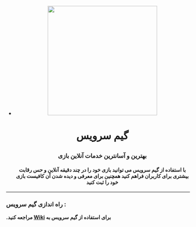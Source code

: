 - <p align="center">
  <img width="300" height="300" src="http://uupload.ir/files/tfq_logo.png">


  <h1>
      <p align="center">
      <b>گیم سرویس</b>
      </p>
  </h1>
  <h3>
      <p align="center">
         <b> بهترین و آسانترین خدمات آنلاین بازی </b>
      </p>
  </h3>
  

  <h4>
      <p align="center">
         <b> با استفاده از گیم سرویس می توانید بازی خود را در چند دقیقه آنلاین و حس رقابت بیشتری برای کاربران فراهم کنید
   همچنین برای معرفی و دیده شدن آن کافیست بازی خود را ثبت کنید </b>
      </p>
  </h4>
  
----



### راه اندازی گیم سرویس :

 **.مراجعه کنید  [Wiki](https://github.com/firoozehcorporation/GameService-Android-Unity-SDK/wiki) برای استفاده از گیم سرویس به**